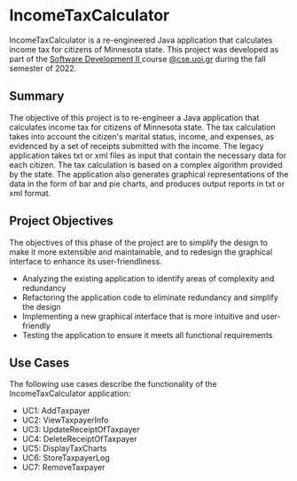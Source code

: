 # IncomeTaxCalculator
IncomeTaxCalculator is a re-engineered Java application that calculates income tax for citizens of Minnesota state. This project was developed as part of the [Software Development II ](https://www.cse.uoi.gr/course/software-engineering-ii/?lang=en) course [@cse.uoi.gr](https://www.cs.uoi.gr/) during the fall semester of 2022.

## Summary

The objective of this project is to re-engineer a Java application that calculates income tax for citizens of Minnesota state. The tax calculation takes into account the citizen's marital status, income, and expenses, as evidenced by a set of receipts submitted with the income. The legacy application takes txt or xml files as input that contain the necessary data for each citizen. The tax calculation is based on a complex algorithm provided by the state. The application also generates graphical representations of the data in the form of bar and pie charts, and produces output reports in txt or xml format.

## Project Objectives

The objectives of this phase of the project are to simplify the design to make it more extensible and maintainable, and to redesign the graphical interface to enhance its user-friendliness.

- Analyzing the existing application to identify areas of complexity and redundancy
- Refactoring the application code to eliminate redundancy and simplify the design
- Implementing a new graphical interface that is more intuitive and user-friendly
- Testing the application to ensure it meets all functional requirements

## Use Cases

The following use cases describe the functionality of the IncomeTaxCalculator application:

- UC1: AddTaxpayer
- UC2: ViewTaxpayerInfo
- UC3: UpdateReceiptOfTaxpayer
- UC4: DeleteReceiptOfTaxpayer
- UC5: DisplayTaxCharts
- UC6: StoreTaxpayerLog
- UC7: RemoveTaxpayer




